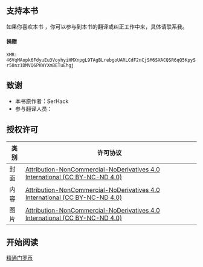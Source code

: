 ## 支持本书

如果你喜欢本书 ，你可以参与到本书的翻译或纠正工作中来，具体请联系我。

#### 捐赠

`XMR: 46VqMAopk6FdyuEu3VoyhyiHMXnpgL9TAgBLrebgoUARLCdF2nCjSM6SXACQSR6qQ5KpySr58nz1DMVQ6PKWYXmBETuEhgj`

## 致谢

- 本书原作者：SerHack
- 参与翻译人员：

## 授权许可

| 类别 | 许可协议 |
| ------------ | ------------ |
| 封面  | [Attribution-NonCommercial-NoDerivatives 4.0 International (CC BY-NC-ND 4.0)](https://creativecommons.org/licenses/by-nc-nd/4.0/)  |
| 内容  | [Attribution-NonCommercial-NoDerivatives 4.0 International (CC BY-NC-ND 4.0)](https://creativecommons.org/licenses/by-nc-nd/4.0/)  |
| 图片  | [Attribution-NonCommercial-NoDerivatives 4.0 International (CC BY-NC-ND 4.0)](https://creativecommons.org/licenses/by-nc-nd/4.0/)  |

## 开始阅读

[精通门罗币](book/directory.md)
